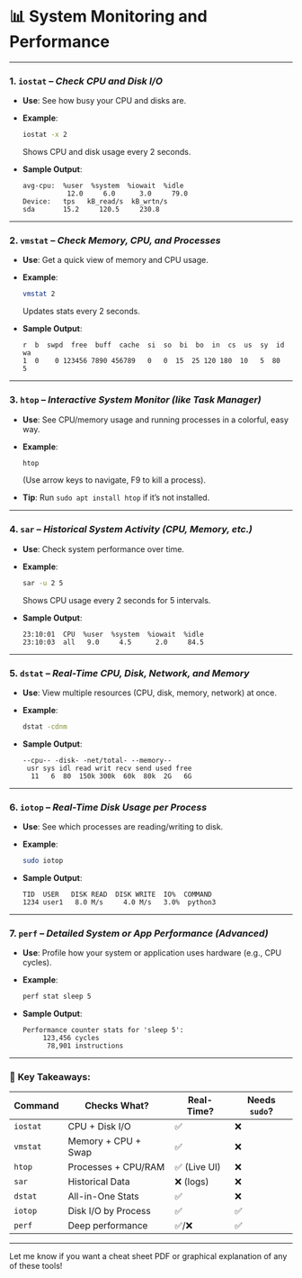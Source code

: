 # 📊 System Monitoring and Performance

---

### 1. **`iostat`** – *Check CPU and Disk I/O*

* **Use**: See how busy your CPU and disks are.
* **Example**:

  ```bash
  iostat -x 2
  ```

  Shows CPU and disk usage every 2 seconds.
* **Sample Output**:

  ```
  avg-cpu:  %user  %system  %iowait  %idle
             12.0     6.0      3.0     79.0
  Device:   tps   kB_read/s  kB_wrtn/s
  sda       15.2     120.5     230.8
  ```

---

### 2. **`vmstat`** – *Check Memory, CPU, and Processes*

* **Use**: Get a quick view of memory and CPU usage.
* **Example**:

  ```bash
  vmstat 2
  ```

  Updates stats every 2 seconds.
* **Sample Output**:

  ```
  r  b  swpd  free  buff  cache  si  so  bi  bo  in  cs  us  sy  id  wa
  1  0    0 123456 7890 456789   0   0  15  25 120 180  10   5  80   5
  ```

---

### 3. **`htop`** – *Interactive System Monitor (like Task Manager)*

* **Use**: See CPU/memory usage and running processes in a colorful, easy way.
* **Example**:

  ```bash
  htop
  ```

  (Use arrow keys to navigate, F9 to kill a process).
* **Tip**: Run `sudo apt install htop` if it’s not installed.

---

### 4. **`sar`** – *Historical System Activity (CPU, Memory, etc.)*

* **Use**: Check system performance over time.
* **Example**:

  ```bash
  sar -u 2 5
  ```

  Shows CPU usage every 2 seconds for 5 intervals.
* **Sample Output**:

  ```
  23:10:01  CPU  %user  %system  %iowait  %idle
  23:10:03  all   9.0     4.5      2.0     84.5
  ```

---

### 5. **`dstat`** – *Real-Time CPU, Disk, Network, and Memory*

* **Use**: View multiple resources (CPU, disk, memory, network) at once.
* **Example**:

  ```bash
  dstat -cdnm
  ```
* **Sample Output**:

  ```
  --cpu-- -disk- -net/total- --memory--
   usr sys idl read writ recv send used free
    11   6  80  150k 300k  60k  80k  2G   6G
  ```

---

### 6. **`iotop`** – *Real-Time Disk Usage per Process*

* **Use**: See which processes are reading/writing to disk.
* **Example**:

  ```bash
  sudo iotop
  ```
* **Sample Output**:

  ```
  TID  USER   DISK READ  DISK WRITE  IO%  COMMAND
  1234 user1   8.0 M/s     4.0 M/s   3.0%  python3
  ```

---

### 7. **`perf`** – *Detailed System or App Performance (Advanced)*

* **Use**: Profile how your system or application uses hardware (e.g., CPU cycles).
* **Example**:

  ```bash
  perf stat sleep 5
  ```
* **Sample Output**:

  ```
  Performance counter stats for 'sleep 5':
       123,456 cycles
        78,901 instructions
  ```

---

### 🔑 **Key Takeaways**:

| Command  | Checks What?        | Real-Time?  | Needs `sudo`? |
| -------- | ------------------- | ----------- | ------------- |
| `iostat` | CPU + Disk I/O      | ✅           | ❌             |
| `vmstat` | Memory + CPU + Swap | ✅           | ❌             |
| `htop`   | Processes + CPU/RAM | ✅ (Live UI) | ❌             |
| `sar`    | Historical Data     | ❌ (logs)    | ❌             |
| `dstat`  | All-in-One Stats    | ✅           | ❌             |
| `iotop`  | Disk I/O by Process | ✅           | ✅             |
| `perf`   | Deep performance    | ✅/❌         | ✅             |

---

Let me know if you want a cheat sheet PDF or graphical explanation of any of these tools!

